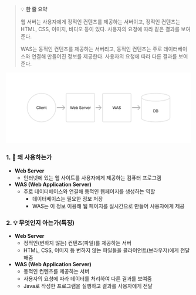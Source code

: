 > 💡 **한 줄 요약**
>
> 웹 서버는 사용자에게 정적인 컨텐츠를 제공하는 서버이고, 정적인 컨텐츠는 HTML, CSS, 이미지, 비디오 등이 있다. 사용자의 요청에 따라 같은 결과를 보여준다.
>
> WAS는 동적인 컨텐츠를 제공하는 서버리고, 동적인 컨텐츠는 주로 데이터베이스와 연결해 만들어진 정보를 제공한다. 사용자의 요청에 따라 다른 결과를 보여준다.

![ws_was.png](/ComputerScience/assets/ws_was.png)

### 1. 🤔 왜 사용하는가

- **Web Server**
  - 인터넷에 있는 웹 사이트를 사용자에게 제공하는 컴퓨터 프로그램
- **WAS (Web Application Server)**
  - 주로 데이터베이스와 연결해 동적인 웹페이지를 생성하는 역할
    - 데이터베이스는 필요한 정보 저장
    - WAS는 이 정보 이용해 웹 페이지를 실시간으로 만들어 사용자에게 제공

### 2. 💡 무엇인지 아는가(특징)

- **Web Server**
  - 정적인(변하지 않는) 컨텐츠(파일)를 제공하는 서버
  - HTML, CSS, 이미지 등 변하지 않는 파일들을 클라이언트(브라우저)에게 전달해줌
- **WAS (Web Application Server)**
  - 동적인 컨텐츠를 제공하는 서버
  - 사용자의 요청에 따라 데이터를 처리하여 다른 결과를 보여줌
  - Java로 작성한 프로그램을 실행하고 결과를 사용자에게 전달
